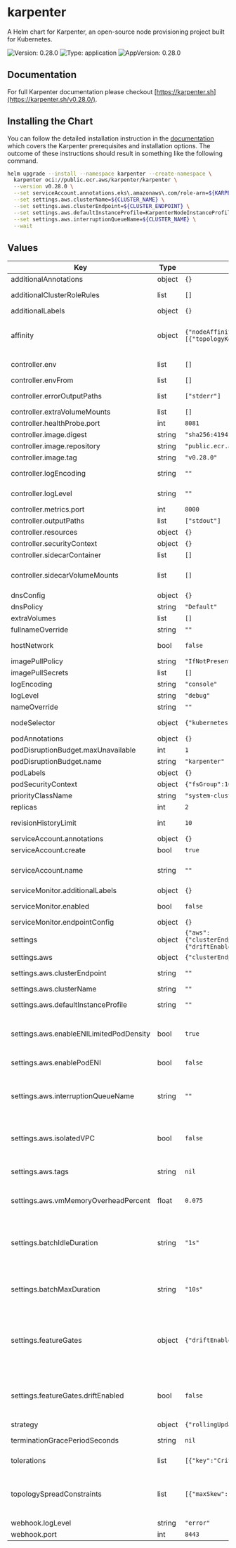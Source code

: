 # karpenter

A Helm chart for Karpenter, an open-source node provisioning project built for Kubernetes.

![Version: 0.28.0](https://img.shields.io/badge/Version-0.28.0-informational?style=flat-square) ![Type: application](https://img.shields.io/badge/Type-application-informational?style=flat-square) ![AppVersion: 0.28.0](https://img.shields.io/badge/AppVersion-0.28.0-informational?style=flat-square)

## Documentation

For full Karpenter documentation please checkout [https://karpenter.sh](https://karpenter.sh/v0.28.0/).

## Installing the Chart

You can follow the detailed installation instruction in the [documentation](https://karpenter.sh/v0.28.0/getting-started/getting-started-with-karpenter/#install) which covers the Karpenter prerequisites and installation options. The outcome of these instructions should result in something like the following command.

```bash
helm upgrade --install --namespace karpenter --create-namespace \
  karpenter oci://public.ecr.aws/karpenter/karpenter \
  --version v0.28.0 \
  --set serviceAccount.annotations.eks\.amazonaws\.com/role-arn=${KARPENTER_IAM_ROLE_ARN} \
  --set settings.aws.clusterName=${CLUSTER_NAME} \
  --set settings.aws.clusterEndpoint=${CLUSTER_ENDPOINT} \
  --set settings.aws.defaultInstanceProfile=KarpenterNodeInstanceProfile-${CLUSTER_NAME} \
  --set settings.aws.interruptionQueueName=${CLUSTER_NAME} \
  --wait
```

## Values

| Key                                     | Type   | Default                                                                                                                                                                                                                                                                                                                 | Description                                                                                                                                                                                                                                                                               |
|-----------------------------------------|--------|-------------------------------------------------------------------------------------------------------------------------------------------------------------------------------------------------------------------------------------------------------------------------------------------------------------------------|-------------------------------------------------------------------------------------------------------------------------------------------------------------------------------------------------------------------------------------------------------------------------------------------|
| additionalAnnotations                   | object | `{}`                                                                                                                                                                                                                                                                                                                    | Additional annotations to add into metadata.                                                                                                                                                                                                                                              |
| additionalClusterRoleRules              | list   | `[]`                                                                                                                                                                                                                                                                                                                    | Specifies additional rules for the core ClusterRole.                                                                                                                                                                                                                                      |
| additionalLabels                        | object | `{}`                                                                                                                                                                                                                                                                                                                    | Additional labels to add into metadata.                                                                                                                                                                                                                                                   |
| affinity                                | object | `{"nodeAffinity":{"requiredDuringSchedulingIgnoredDuringExecution":{"nodeSelectorTerms":[{"matchExpressions":[{"key":"karpenter.sh/provisioner-name","operator":"DoesNotExist"}]}]}},"podAntiAffinity":{"requiredDuringSchedulingIgnoredDuringExecution":[{"topologyKey":"kubernetes.io/hostname"}]}}`                  | Affinity rules for scheduling the pod. If an explicit label selector is not provided for pod affinity or pod anti-affinity one will be created from the pod selector labels.                                                                                                              |
| controller.env                          | list   | `[]`                                                                                                                                                                                                                                                                                                                    | Additional environment variables for the controller pod.                                                                                                                                                                                                                                  |
| controller.envFrom                      | list   | `[]`                                                                                                                                                                                                                                                                                                                    |                                                                                                                                                                                                                                                                                           |
| controller.errorOutputPaths             | list   | `["stderr"]`                                                                                                                                                                                                                                                                                                            | Controller errorOutputPaths - default to stderr only                                                                                                                                                                                                                                      |
| controller.extraVolumeMounts            | list   | `[]`                                                                                                                                                                                                                                                                                                                    | Additional volumeMounts for the controller pod.                                                                                                                                                                                                                                           |
| controller.healthProbe.port             | int    | `8081`                                                                                                                                                                                                                                                                                                                  | The container port to use for http health probe.                                                                                                                                                                                                                                          |
| controller.image.digest                 | string | `"sha256:4194fc219d5a1019cd8d7d69f518b903e972966cad2e9420ccbe9dca149f179d"`                                                                                                                                                                                                                                             | SHA256 digest of the controller image.                                                                                                                                                                                                                                                    |
| controller.image.repository             | string | `"public.ecr.aws/karpenter/controller"`                                                                                                                                                                                                                                                                                 | Repository path to the controller image.                                                                                                                                                                                                                                                  |
| controller.image.tag                    | string | `"v0.28.0"`                                                                                                                                                                                                                                                                                                             | Tag of the controller image.                                                                                                                                                                                                                                                              |
| controller.logEncoding                  | string | `""`                                                                                                                                                                                                                                                                                                                    | Controller log encoding, defaults to the global log encoding                                                                                                                                                                                                                              |
| controller.logLevel                     | string | `""`                                                                                                                                                                                                                                                                                                                    | Controller log level, defaults to the global log level                                                                                                                                                                                                                                    |
| controller.metrics.port                 | int    | `8000`                                                                                                                                                                                                                                                                                                                  | The container port to use for metrics.                                                                                                                                                                                                                                                    |
| controller.outputPaths                  | list   | `["stdout"]`                                                                                                                                                                                                                                                                                                            | Controller outputPaths - default to stdout only                                                                                                                                                                                                                                           |
| controller.resources                    | object | `{}`                                                                                                                                                                                                                                                                                                                    | Resources for the controller pod.                                                                                                                                                                                                                                                         |
| controller.securityContext              | object | `{}`                                                                                                                                                                                                                                                                                                                    | SecurityContext for the controller container.                                                                                                                                                                                                                                             |
| controller.sidecarContainer             | list   | `[]`                                                                                                                                                                                                                                                                                                                    | Additional sidecarContainer config                                                                                                                                                                                                                                                        |
| controller.sidecarVolumeMounts          | list   | `[]`                                                                                                                                                                                                                                                                                                                    | Additional volumeMounts for the sidecar - this will be added to the volume mounts on top of extraVolumeMounts                                                                                                                                                                             |
| dnsConfig                               | object | `{}`                                                                                                                                                                                                                                                                                                                    | Configure DNS Config for the pod                                                                                                                                                                                                                                                          |
| dnsPolicy                               | string | `"Default"`                                                                                                                                                                                                                                                                                                             | Configure the DNS Policy for the pod                                                                                                                                                                                                                                                      |
| extraVolumes                            | list   | `[]`                                                                                                                                                                                                                                                                                                                    | Additional volumes for the pod.                                                                                                                                                                                                                                                           |
| fullnameOverride                        | string | `""`                                                                                                                                                                                                                                                                                                                    | Overrides the chart's computed fullname.                                                                                                                                                                                                                                                  |
| hostNetwork                             | bool   | `false`                                                                                                                                                                                                                                                                                                                 | Bind the pod to the host network. This is required when using a custom CNI.                                                                                                                                                                                                               |
| imagePullPolicy                         | string | `"IfNotPresent"`                                                                                                                                                                                                                                                                                                        | Image pull policy for Docker images.                                                                                                                                                                                                                                                      |
| imagePullSecrets                        | list   | `[]`                                                                                                                                                                                                                                                                                                                    | Image pull secrets for Docker images.                                                                                                                                                                                                                                                     |
| logEncoding                             | string | `"console"`                                                                                                                                                                                                                                                                                                             | Global log encoding                                                                                                                                                                                                                                                                       |
| logLevel                                | string | `"debug"`                                                                                                                                                                                                                                                                                                               | Global log level                                                                                                                                                                                                                                                                          |
| nameOverride                            | string | `""`                                                                                                                                                                                                                                                                                                                    | Overrides the chart's name.                                                                                                                                                                                                                                                               |
| nodeSelector                            | object | `{"kubernetes.io/os":"linux"}`                                                                                                                                                                                                                                                                                          | Node selectors to schedule the pod to nodes with labels.                                                                                                                                                                                                                                  |
| podAnnotations                          | object | `{}`                                                                                                                                                                                                                                                                                                                    | Additional annotations for the pod.                                                                                                                                                                                                                                                       |
| podDisruptionBudget.maxUnavailable      | int    | `1`                                                                                                                                                                                                                                                                                                                     |                                                                                                                                                                                                                                                                                           |
| podDisruptionBudget.name                | string | `"karpenter"`                                                                                                                                                                                                                                                                                                           |                                                                                                                                                                                                                                                                                           |
| podLabels                               | object | `{}`                                                                                                                                                                                                                                                                                                                    | Additional labels for the pod.                                                                                                                                                                                                                                                            |
| podSecurityContext                      | object | `{"fsGroup":1000}`                                                                                                                                                                                                                                                                                                      | SecurityContext for the pod.                                                                                                                                                                                                                                                              |
| priorityClassName                       | string | `"system-cluster-critical"`                                                                                                                                                                                                                                                                                             | PriorityClass name for the pod.                                                                                                                                                                                                                                                           |
| replicas                                | int    | `2`                                                                                                                                                                                                                                                                                                                     | Number of replicas.                                                                                                                                                                                                                                                                       |
| revisionHistoryLimit                    | int    | `10`                                                                                                                                                                                                                                                                                                                    | The number of old ReplicaSets to retain to allow rollback.                                                                                                                                                                                                                                |
| serviceAccount.annotations              | object | `{}`                                                                                                                                                                                                                                                                                                                    | Additional annotations for the ServiceAccount.                                                                                                                                                                                                                                            |
| serviceAccount.create                   | bool   | `true`                                                                                                                                                                                                                                                                                                                  | Specifies if a ServiceAccount should be created.                                                                                                                                                                                                                                          |
| serviceAccount.name                     | string | `""`                                                                                                                                                                                                                                                                                                                    | The name of the ServiceAccount to use. If not set and create is true, a name is generated using the fullname template.                                                                                                                                                                    |
| serviceMonitor.additionalLabels         | object | `{}`                                                                                                                                                                                                                                                                                                                    | Additional labels for the ServiceMonitor.                                                                                                                                                                                                                                                 |
| serviceMonitor.enabled                  | bool   | `false`                                                                                                                                                                                                                                                                                                                 | Specifies whether a ServiceMonitor should be created.                                                                                                                                                                                                                                     |
| serviceMonitor.endpointConfig           | object | `{}`                                                                                                                                                                                                                                                                                                                    | Endpoint configuration for the ServiceMonitor.                                                                                                                                                                                                                                            |
| settings                                | object | `{"aws":{"clusterEndpoint":"","clusterName":"","defaultInstanceProfile":"","enableENILimitedPodDensity":true,"enablePodENI":false,"interruptionQueueName":"","isolatedVPC":false,"tags":null,"vmMemoryOverheadPercent":0.075},"batchIdleDuration":"1s","batchMaxDuration":"10s","featureGates":{"driftEnabled":false}}` | Global Settings to configure Karpenter                                                                                                                                                                                                                                                    |
| settings.aws                            | object | `{"clusterEndpoint":"","clusterName":"","defaultInstanceProfile":"","enableENILimitedPodDensity":true,"enablePodENI":false,"interruptionQueueName":"","isolatedVPC":false,"tags":null,"vmMemoryOverheadPercent":0.075}`                                                                                                 | AWS-specific configuration values                                                                                                                                                                                                                                                         |
| settings.aws.clusterEndpoint            | string | `""`                                                                                                                                                                                                                                                                                                                    | Cluster endpoint. If not set, will be discovered during startup (EKS only)                                                                                                                                                                                                                |
| settings.aws.clusterName                | string | `""`                                                                                                                                                                                                                                                                                                                    | Cluster name.                                                                                                                                                                                                                                                                             |
| settings.aws.defaultInstanceProfile     | string | `""`                                                                                                                                                                                                                                                                                                                    | The default instance profile to use when launching nodes                                                                                                                                                                                                                                  |
| settings.aws.enableENILimitedPodDensity | bool   | `true`                                                                                                                                                                                                                                                                                                                  | Indicates whether new nodes should use ENI-based pod density DEPRECATED: Use `.spec.kubeletConfiguration.maxPods` to set pod density on a per-provisioner basis                                                                                                                           |
| settings.aws.enablePodENI               | bool   | `false`                                                                                                                                                                                                                                                                                                                 | If true then instances that support pod ENI will report a vpc.amazonaws.com/pod-eni resource                                                                                                                                                                                              |
| settings.aws.interruptionQueueName      | string | `""`                                                                                                                                                                                                                                                                                                                    | interruptionQueueName is disabled if not specified. Enabling interruption handling may require additional permissions on the controller service account. Additional permissions are outlined in the docs.                                                                                 |
| settings.aws.isolatedVPC                | bool   | `false`                                                                                                                                                                                                                                                                                                                 | If true then assume we can't reach AWS services which don't have a VPC endpoint This also has the effect of disabling look-ups to the AWS pricing endpoint                                                                                                                                |
| settings.aws.tags                       | string | `nil`                                                                                                                                                                                                                                                                                                                   | The global tags to use on all AWS infrastructure resources (launch templates, instances, etc.) across node templates                                                                                                                                                                      |
| settings.aws.vmMemoryOverheadPercent    | float  | `0.075`                                                                                                                                                                                                                                                                                                                 | The VM memory overhead as a percent that will be subtracted from the total memory for all instance types                                                                                                                                                                                  |
| settings.batchIdleDuration              | string | `"1s"`                                                                                                                                                                                                                                                                                                                  | The maximum amount of time with no new ending pods that if exceeded ends the current batching window. If pods arrive faster than this time, the batching window will be extended up to the maxDuration. If they arrive slower, the pods will be batched separately.                       |
| settings.batchMaxDuration               | string | `"10s"`                                                                                                                                                                                                                                                                                                                 | The maximum length of a batch window. The longer this is, the more pods we can consider for provisioning at one time which usually results in fewer but larger nodes.                                                                                                                     |
| settings.featureGates                   | object | `{"driftEnabled":false}`                                                                                                                                                                                                                                                                                                | Feature Gate configuration values. Feature Gates will follow the same graduation process and requirements as feature gates in Kubernetes. More information here https://kubernetes.io/docs/reference/command-line-tools-reference/feature-gates/#feature-gates-for-alpha-or-beta-features |
| settings.featureGates.driftEnabled      | bool   | `false`                                                                                                                                                                                                                                                                                                                 | driftEnabled is in ALPHA and is disabled by default. Setting driftEnabled to true enables the drift deprovisioner to watch for drift between currently deployed nodes and the desired state of nodes set in provisioners and node templates                                               |
| strategy                                | object | `{"rollingUpdate":{"maxUnavailable":1}}`                                                                                                                                                                                                                                                                                | Strategy for updating the pod.                                                                                                                                                                                                                                                            |
| terminationGracePeriodSeconds           | string | `nil`                                                                                                                                                                                                                                                                                                                   | Override the default termination grace period for the pod.                                                                                                                                                                                                                                |
| tolerations                             | list   | `[{"key":"CriticalAddonsOnly","operator":"Exists"}]`                                                                                                                                                                                                                                                                    | Tolerations to allow the pod to be scheduled to nodes with taints.                                                                                                                                                                                                                        |
| topologySpreadConstraints               | list   | `[{"maxSkew":1,"topologyKey":"topology.kubernetes.io/zone","whenUnsatisfiable":"ScheduleAnyway"}]`                                                                                                                                                                                                                      | Topology spread constraints to increase the controller resilience by distributing pods across the cluster zones. If an explicit label selector is not provided one will be created from the pod selector labels.                                                                          |
| webhook.logLevel                        | string | `"error"`                                                                                                                                                                                                                                                                                                               |                                                                                                                                                                                                                                                                                           |
| webhook.port                            | int    | `8443`                                                                                                                                                                                                                                                                                                                  | The container port to use for the webhook.                                                                                                                                                                                                                                                |

